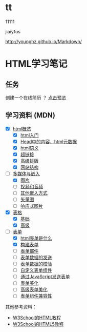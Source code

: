 # tt

11111

jiaiyfus

http://younghz.github.io/Markdown/


# HTML学习笔记
## 任务
创建一个在线简历  ？
[点击预览](https://zhubin0530.github.io/baidu-ife/%E9%9B%B6%E5%9F%BA%E7%A1%80%E5%AD%A6%E9%99%A2/day2/)

## 学习资料 (MDN)
- [x] [html概览](https://developer.mozilla.org/zh-CN/docs/Learn/HTML/Introduction_to_HTML)
  - [x] [html入门](https://developer.mozilla.org/zh-CN/docs/Learn/Getting_started_with_the_web/HTML_basics) 
  - [x] [Head中的内容，html元数据](https://developer.mozilla.org/zh-CN/docs/Learn/HTML/Introduction_to_HTML/The_head_metadata_in_HTML)
  - [x] [html语义](https://developer.mozilla.org/zh-CN/docs/Learn/HTML/Introduction_to_HTML/HTML_text_fundamentals)
  - [x] [超链接](https://developer.mozilla.org/zh-CN/docs/Learn/HTML/Introduction_to_HTML/Creating_hyperlinks)
  - [x] [高级排版](https://developer.mozilla.org/zh-CN/docs/Learn/HTML/Introduction_to_HTML/Advanced_text_formatting)
  - [x] [网站结构](https://developer.mozilla.org/zh-CN/docs/learn/HTML/Introduction_to_HTML/%E6%96%87%E4%BB%B6%E5%92%8C%E7%BD%91%E7%AB%99%E7%BB%93%E6%9E%84)
- [ ] [多媒体与嵌入](https://developer.mozilla.org/zh-CN/docs/Learn/HTML/Multimedia_and_embedding)
  - [x] [图片](https://developer.mozilla.org/zh-CN/docs/Learn/HTML/Multimedia_and_embedding/Images_in_HTML)
  - [ ] [视频和音频](https://developer.mozilla.org/zh-CN/docs/Learn/HTML/Multimedia_and_embedding/Video_and_audio_content)
  - [ ] [其他嵌入方式](https://developer.mozilla.org/zh-CN/docs/Learn/HTML/Multimedia_and_embedding/%E5%85%B6%E4%BB%96%E5%B5%8C%E5%85%A5%E6%8A%80%E6%9C%AF)
  - [ ] [矢量图](https://developer.mozilla.org/zh-CN/docs/Learn/HTML/Multimedia_and_embedding/Adding_vector_graphics_to_the_Web)
  - [ ] [响应式图片](https://developer.mozilla.org/zh-CN/docs/Learn/HTML/Multimedia_and_embedding/Responsive_images)
- [x] [表格](https://developer.mozilla.org/zh-CN/docs/Learn/HTML/Tables)
  - [x] [基础](https://developer.mozilla.org/zh-CN/docs/Learn/HTML/Tables/Basics)
  - [x] [高级](https://developer.mozilla.org/zh-CN/docs/Learn/HTML/Tables/Advanced)
- [ ] [表单](https://developer.mozilla.org/zh-CN/docs/Learn/HTML/Forms)
  - [x] [html表单是什么](https://developer.mozilla.org/zh-CN/docs/Learn/HTML/Forms/Your_first_HTML_form)
  - [x] [构建表单](https://developer.mozilla.org/zh-CN/docs/Learn/HTML/Forms/How_to_structure_an_HTML_form)
  - [ ] [表单部件](https://developer.mozilla.org/zh-CN/docs/Learn/HTML/Forms/The_native_form_widgets)
  - [ ] [表单数据的发送](https://developer.mozilla.org/zh-CN/docs/Learn/HTML/Forms/Sending_and_retrieving_form_data)
  - [ ] [表单数据的校验](https://developer.mozilla.org/zh-CN/docs/Learn/HTML/Forms/Data_form_validation)
  - [ ] [自定义表单组件](https://developer.mozilla.org/zh-CN/docs/Learn/HTML/Forms/How_to_build_custom_form_widgets)
  - [ ] [通过JavaScript发送表单](https://developer.mozilla.org/zh-CN/docs/Learn/HTML/Forms/Sending_forms_through_JavaScript)
  - [ ] [表单美化](https://developer.mozilla.org/zh-CN/docs/Learn/HTML/Forms/Styling_HTML_forms)
  - [ ] [高级表单美化](https://developer.mozilla.org/zh-CN/docs/Learn/HTML/Forms/Advanced_styling_for_HTML_forms)
  - [ ] [表单组件兼容性](https://developer.mozilla.org/zh-CN/docs/Learn/HTML/Forms/Property_compatibility_table_for_form_widgets)

其他参考资料：
- [W3School的HTML教程](http://www.w3school.com.cn/html/index.asp)
- [W3School的HTML5教程](http://www.w3school.com.cn/html5/index.asp)





